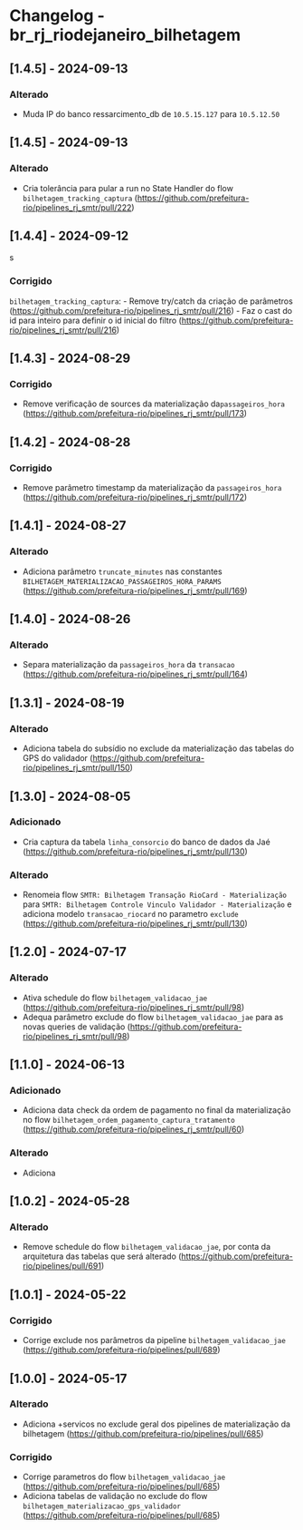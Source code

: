 # Changelog - br_rj_riodejaneiro_bilhetagem

## [1.4.5] - 2024-09-13

### Alterado
- Muda IP do banco ressarcimento_db de `10.5.15.127` para `10.5.12.50`

## [1.4.5] - 2024-09-13

### Alterado
- Cria tolerância para pular a run no State Handler do flow `bilhetagem_tracking_captura` (https://github.com/prefeitura-rio/pipelines_rj_smtr/pull/222)

## [1.4.4] - 2024-09-12
s
### Corrigido

`bilhetagem_tracking_captura`:
    - Remove try/catch da criação de parâmetros (https://github.com/prefeitura-rio/pipelines_rj_smtr/pull/216)
    - Faz o cast do id para inteiro para definir o id inicial do filtro (https://github.com/prefeitura-rio/pipelines_rj_smtr/pull/216)

## [1.4.3] - 2024-08-29

### Corrigido

- Remove verificação de sources da materialização da`passageiros_hora` (https://github.com/prefeitura-rio/pipelines_rj_smtr/pull/173)

## [1.4.2] - 2024-08-28

### Corrigido

- Remove parâmetro timestamp da materialização da `passageiros_hora` (https://github.com/prefeitura-rio/pipelines_rj_smtr/pull/172)

## [1.4.1] - 2024-08-27

### Alterado

- Adiciona parâmetro `truncate_minutes` nas constantes `BILHETAGEM_MATERIALIZACAO_PASSAGEIROS_HORA_PARAMS` (https://github.com/prefeitura-rio/pipelines_rj_smtr/pull/169)

## [1.4.0] - 2024-08-26

### Alterado

- Separa materialização da `passageiros_hora` da `transacao` (https://github.com/prefeitura-rio/pipelines_rj_smtr/pull/164)

## [1.3.1] - 2024-08-19

### Alterado

- Adiciona tabela do subsídio no exclude da materialização das tabelas do GPS do validador (https://github.com/prefeitura-rio/pipelines_rj_smtr/pull/150)

## [1.3.0] - 2024-08-05

### Adicionado

- Cria captura da tabela `linha_consorcio` do banco de dados da Jaé (https://github.com/prefeitura-rio/pipelines_rj_smtr/pull/130)

### Alterado

- Renomeia flow `SMTR: Bilhetagem Transação RioCard - Materialização` para `SMTR: Bilhetagem Controle Vinculo Validador - Materialização` e adiciona modelo `transacao_riocard` no parametro `exclude`  (https://github.com/prefeitura-rio/pipelines_rj_smtr/pull/130)

## [1.2.0] - 2024-07-17

### Alterado

- Ativa schedule do flow `bilhetagem_validacao_jae` (https://github.com/prefeitura-rio/pipelines_rj_smtr/pull/98)
- Adequa parâmetro exclude do flow `bilhetagem_validacao_jae` para as novas queries de validação (https://github.com/prefeitura-rio/pipelines_rj_smtr/pull/98)

## [1.1.0] - 2024-06-13

### Adicionado

- Adiciona data check da ordem de pagamento no final da materialização no flow `bilhetagem_ordem_pagamento_captura_tratamento` (https://github.com/prefeitura-rio/pipelines_rj_smtr/pull/60)

### Alterado

- Adiciona

## [1.0.2] - 2024-05-28

### Alterado

- Remove schedule do flow `bilhetagem_validacao_jae`, por conta da arquitetura das tabelas que será alterado (https://github.com/prefeitura-rio/pipelines/pull/691)

## [1.0.1] - 2024-05-22

### Corrigido

- Corrige exclude nos parâmetros da pipeline `bilhetagem_validacao_jae` (https://github.com/prefeitura-rio/pipelines/pull/689)

## [1.0.0] - 2024-05-17

### Alterado

- Adiciona +servicos no exclude geral dos pipelines de materialização da bilhetagem (https://github.com/prefeitura-rio/pipelines/pull/685)

### Corrigido

- Corrige parametros do flow `bilhetagem_validacao_jae` (https://github.com/prefeitura-rio/pipelines/pull/685)
- Adiciona tabelas de validação no exclude do flow `bilhetagem_materializacao_gps_validador` (https://github.com/prefeitura-rio/pipelines/pull/685)